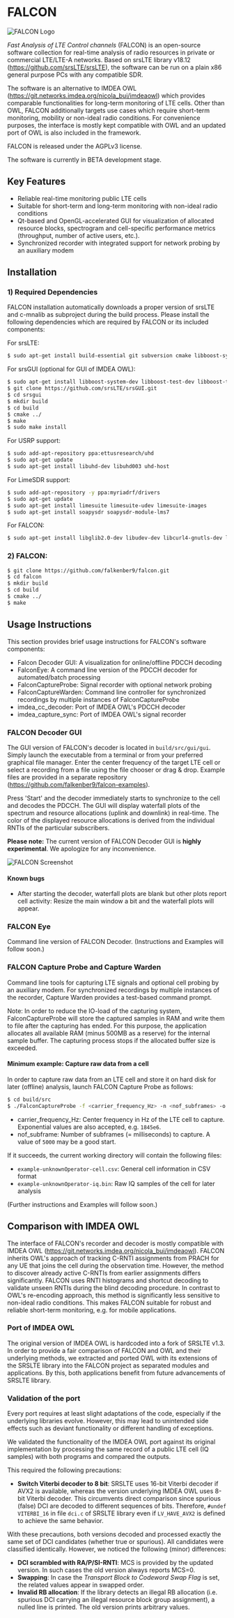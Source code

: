 FALCON
========

![FALCON Logo](gfx/Logo_FALCON_small.png "FALCON Logo")

*Fast Analysis of LTE Control channels* (FALCON) is an open-source software collection for real-time analysis of radio resources in private or commercial LTE/LTE-A networks. Based on srsLTE library v18.12 (https://github.com/srsLTE/srsLTE), the software can be run on a plain x86 general purpose PCs with any compatible SDR.

The software is an alternative to IMDEA OWL (https://git.networks.imdea.org/nicola_bui/imdeaowl) which provides comparable functionalities for long-term monitoring of LTE cells. Other than OWL, FALCON additionally targets use cases which require short-term monitoring, mobility or non-ideal radio conditions. For convenience purposes, the interface is mostly kept compatible with OWL and an updated port of OWL is also included in the framework.


FALCON is released under the AGPLv3 license.

The software is currently in BETA development stage.

## Key Features
* Reliable real-time monitoring public LTE cells
* Suitable for short-term and long-term monitoring with non-ideal radio conditions
* Qt-based and OpenGL-accelerated GUI for visualization of allocated resource blocks, spectrogram and cell-specific performance metrics (throughput, number of active users, etc.).
* Synchronized recorder with integrated support for network probing by an auxiliary modem

## Installation

### 1) Required Dependencies
FALCON installation automatically downloads a proper version of srsLTE and c-mnalib as subproject during the build process. Please install the following dependencies which are required by FALCON or its included components:

For srsLTE:
```sh
$ sudo apt-get install build-essential git subversion cmake libboost-system-dev libboost-test-dev libboost-thread-dev libqwt-dev libqt4-dev libfftw3-dev libsctp-dev libconfig-dev libconfig++-dev libmbedtls-dev
```
For srsGUI (optional for GUI of IMDEA OWL):
```sh
$ sudo apt-get install libboost-system-dev libboost-test-dev libboost-thread-dev libqwt-dev libqt4-dev
$ git clone https://github.com/srsLTE/srsGUI.git
$ cd srsgui
$ mkdir build
$ cd build
$ cmake ../
$ make 
$ sudo make install
```
For USRP support:
```sh
$ sudo add-apt-repository ppa:ettusresearch/uhd
$ sudo apt-get update
$ sudo apt-get install libuhd-dev libuhd003 uhd-host
```

For LimeSDR support:
```sh
$ sudo add-apt-repository -y ppa:myriadrf/drivers
$ sudo apt-get update
$ sudo apt-get install limesuite limesuite-udev limesuite-images
$ sudo apt-get install soapysdr soapysdr-module-lms7
```

For FALCON:
```sh
$ sudo apt-get install libglib2.0-dev libudev-dev libcurl4-gnutls-dev libboost-all-dev qtdeclarative5-dev libqt5charts5-dev
```

### 2) FALCON:
```sh
$ git clone https://github.com/falkenber9/falcon.git
$ cd falcon
$ mkdir build
$ cd build
$ cmake ../
$ make
```

## Usage Instructions
This section provides brief usage instructions for FALCON's software components:

* Falcon Decoder GUI: A visualization for online/offline PDCCH decoding
* FalconEye: A command line version of the PDCCH decoder for automated/batch processing
* FalconCaptureProbe: Signal recorder with optional network probing
* FalconCaptureWarden: Command line controller for synchronized recordings by multiple instances of FalconCaptureProbe
* imdea_cc_decoder: Port of IMDEA OWL's PDCCH decoder
* imdea_capture_sync: Port of IMDEA OWL's signal recorder

### FALCON Decoder GUI
The GUI version of FALCON's decoder is located in ``build/src/gui/gui``. Simply launch the executable from a terminal or from your preferred graphical file manager.
Enter the center frequency of the target LTE cell or select a recording from a file using the file chooser or drag & drop. Example files are provided in a separate repository (https://github.com/falkenber9/falcon-examples).

Press 'Start' and the decoder immediately starts to synchronize to the cell and decodes the PDCCH.
The GUI will display waterfall plots of the spectrum and resource allocations (uplink and downlink) in real-time. The color of the displayed resource allocations is derived from the individual RNTIs of the particular subscribers.

**Please note:** The current version of FALCON Decoder GUI is **highly experimental**. We apologize for any inconvenience.

![FALCON Screenshot](gfx/Screenshot.png "Screenshot")

#### Known bugs
* After starting the decoder, waterfall plots are blank but other plots report cell activity: Resize the main window a bit and the waterfall plots will appear.

### FALCON Eye
Command line version of FALCON Decoder. (Instructions and Examples will follow soon.)

### FALCON Capture Probe and Capture Warden
Command line tools for capturing LTE signals and optional cell probing by an auxiliary modem.
For synchronized recordings by multiple instances of the recorder, Capture Warden provides a test-based command prompt.

Note: In order to reduce the IO-load of the capturing system, FalconCaptureProbe will store the captured samples in RAM and write them to file after the capturing has ended.
For this purpose, the application allocates all available RAM (minus 500MB as a reserve) for the internal sample buffer.
The capturing process stops if the allocated buffer size is exceeded.

#### Minimum example: Capture raw data from a cell
In order to capture raw data from an LTE cell and store it on hard disk for later (offline) analysis, launch FALCON Capture Probe as follows:

```sh
$ cd build/src
$ ./FalconCaptureProbe -f <carrier_frequency_Hz> -n <nof_subframes> -o example 
```
* carrier_frequency_Hz: Center frequency in Hz of the LTE cell to capture. Exponential values are also accepted, e.g. ``1845e6``.
* nof_subframe: Number of subframes (= milliseconds) to capture. A value of ``5000`` may be a good start.

If it succeeds, the current working directory will contain the following files:

* ``example-unknownOperator-cell.csv``: General cell information in CSV format
* ``example-unknownOperator-iq.bin``: Raw IQ samples of the cell for later analysis


(Further instructions and Examples will follow soon.)



## Comparison with IMDEA OWL

The interface of FALCON's recorder and decoder is mostly compatible with IMDEA OWL (https://git.networks.imdea.org/nicola_bui/imdeaowl).
FALCON inherits OWL's approach of tracking C-RNTI assignments from PRACH for any UE that joins the cell during the observation time.
However, the method to discover already active C-RNTIs from earlier assignments differs significantly.
FALCON uses RNTI histograms and shortcut decoding to validate unseen RNTIs during the blind decoding procedure.
In contrast to OWL's re-encoding approach, this method is significantly less sensitive to non-ideal radio conditions. This makes FALCON suitable for robust and reliable short-term monitoring, e.g. for mobile applications.

### Port of IMDEA OWL
The original version of IMDEA OWL is hardcoded into a fork of SRSLTE v1.3.
In order to provide a fair comparison of FALCON and OWL and their underlying methods, we extracted and ported OWL with its extensions of the SRSLTE library into the FALCON project as separated modules and applications.
By this, both applications benefit from future advancements of SRSLTE library.

### Validation of the port

Every port requires at least slight adaptations of the code, especially if the underlying libraries evolve.
However, this may lead to unintended side effects such as deviant functionality or different handling of exceptions.

We validated the functionality of the IMDEA OWL port against its original implementation by processing the same record of a public LTE cell (IQ samples) with both programs and compared the outputs.

This required the following precautions:

- **Switch Viterbi decoder to 8 bit**: SRSLTE uses 16-bit Viterbi decoder if AVX2 is available, whereas the version underlying IMDEA OWL uses 8-bit Viterbi decoder. This circumvents direct comparison since spurious (false) DCI are decoded to different sequences of bits. Therefore, ``#undef VITERBI_16`` in file ``dci.c`` of SRSLTE library even if ``LV_HAVE_AVX2`` is defined to achieve the same behavior.

With these precautions, both versions decoded and processed exactly the same set of DCI candidates (whether true or spurious). All candidates were classified identically.
However, we noticed the following (minor) differences:

- **DCI scrambled with RA/P/SI-RNTI**: MCS is provided by the updated version. In such cases the old version always reports MCS=0.
- **Swapping**: In case the *Transport Block to Codeword Swap Flag* is set, the related values appear in swapped order.
- **Invalid RB allocation**: If the library detects an illegal RB allocation (i.e. spurious DCI carrying an illegal resource block group assignment), a nulled line is printed. The old version prints arbitrary values.



